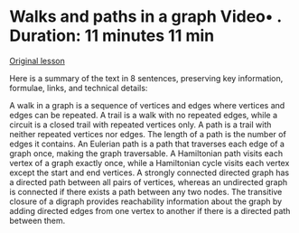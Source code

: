 # Walks and paths in a graph Video• . Duration: 11 minutes 11 min

[Original lesson](https://www.coursera.org/learn/uol-discrete-mathematics/lecture/paqVc/walks-and-paths-in-a-graph)

Here is a summary of the text in 8 sentences, preserving key information, formulae, links, and technical details:

A walk in a graph is a sequence of vertices and edges where vertices and edges can be repeated. A trail is a walk with no repeated edges, while a circuit is a closed trail with repeated vertices only. A path is a trail with neither repeated vertices nor edges. The length of a path is the number of edges it contains. An Eulerian path is a path that traverses each edge of a graph once, making the graph traversable. A Hamiltonian path visits each vertex of a graph exactly once, while a Hamiltonian cycle visits each vertex except the start and end vertices. A strongly connected directed graph has a directed path between all pairs of vertices, whereas an undirected graph is connected if there exists a path between any two nodes. The transitive closure of a digraph provides reachability information about the graph by adding directed edges from one vertex to another if there is a directed path between them.

